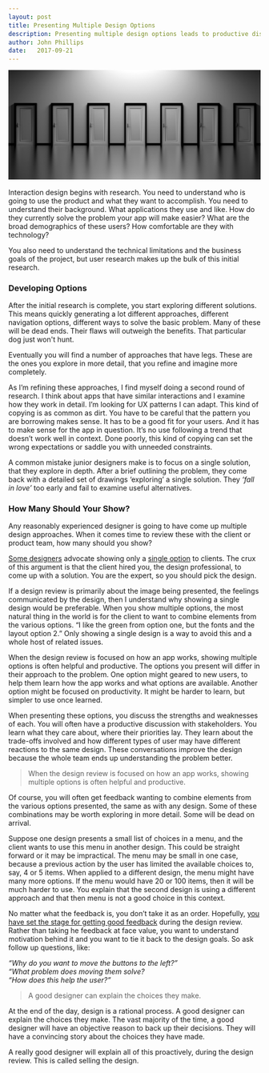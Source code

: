 ```yaml
---
layout: post
title: Presenting Multiple Design Options
description: Presenting multiple design options leads to productive discussions and better design
author: John Phillips
date:   2017-09-21 
---
```


<img src="/img/many-doors.jpg" class="full-width">

Interaction design begins with research. You need to understand  who is going to use the product and what they want to accomplish. You need to understand their background. What applications they use and like. How do they currently solve the problem your app will make easier? What are the broad demographics of these users? How comfortable are they with technology?

You also need to understand the technical limitations and the business goals of the project, but user research makes up the bulk of this initial research. 

### Developing Options

After the initial research is complete, you start exploring different solutions. This means quickly generating a lot different approaches, different navigation options, different ways to solve the basic problem. Many of these will be dead ends. Their flaws will outweigh the benefits. That particular dog just won't hunt. 

Eventually you will find a number of approaches that have legs. These are the ones you explore in more detail, that you refine and imagine more completely.

As I’m refining these approaches, I find myself doing a second round of research. I think about apps that have similar interactions and I examine how they work in detail. I’m looking for UX patterns I can adapt. This kind of copying is as common as dirt. You have to be careful that the pattern you are borrowing makes sense. It has to be a good fit for your users. And it has to make sense for the app in question. It’s no use following a trend that doesn’t work well in context. Done poorly, this kind of copying can set the wrong expectations or saddle you with unneeded constraints.

A common mistake junior designers make is to focus on a single solution, that they explore in depth. After a brief outlining the problem, they come back with a detailed set of drawings ‘exploring’ a single solution. They *‘fall in love’* too early and fail to examine useful alternatives.

### How Many Should Your Show?

Any reasonably experienced designer is going to have come up multiple design approaches. When it comes time to review these with the client or product team, how many should you show?

[Some designers][1] advocate showing only a [single option][2] to clients. The crux of this argument is that the client hired you, the design professional, to come up with a solution. You are the expert, so you should pick the design.

[1]: https://blog.prototypr.io/presenting-multiple-design-options-to-your-clients-just-dont-5818bb29b6fc

[2]: https://worthwhile.com/blog/2013/11/20/presenting-design-clients/


If a design review is primarily about the image being presented, the feelings communicated by the design, then I understand why showing a single design would be preferable. When you show multiple options, the most natural thing in the world is for the client to want to combine elements from the various options. “I like the green from option one, but the fonts and the layout option 2.” Only showing a single design is a way to avoid this and a whole host of related issues.

When the design review is focused on how an app works, showing multiple options is often helpful and productive. The options you present will differ in their approach to the problem. One option might geared to new users, to help them learn how the app works and what options are available. Another option might be focused on productivity. It might be harder to learn, but simpler to use once learned. 

When presenting these options, you discuss the strengths and weaknesses of each. You will often have a productive discussion with stakeholders. You learn what they care about, where their priorities lay. They learn about the trade-offs involved and how different types of user may have different reactions to the same design. These conversations improve the design because the whole team ends up understanding the problem better.

> When the design review is focused on how an app works, showing multiple options is often helpful and productive.

Of course, you will often get feedback wanting to combine elements from the various options presented, the same as with any design. Some of these combinations may be worth exploring in more detail. Some will be dead on arrival.

Suppose one design presents a small list of choices in a menu,  and the client wants to use this menu in another design. This could be straight forward or it may be impractical. The menu may be small in one case, because a previous action by the user has limited the available choices to, say, 4 or 5 items. When applied to a different design, the menu might have many more options. If the menu would have 20 or 100 items, then it will be much harder to use. You explain that the second design is using a different approach and that then menu is not a good choice in this context. 

No matter what the feedback is, you don’t take it as an order. Hopefully, [you have set the stage for getting good feedback][3] during the design review. Rather than taking he feedback at face value, you want to understand motivation behind it and you want to tie it back to the design goals. So ask follow up questions, like:

[3]: http://muledesign.com/2017/05/designing-for-better-feedback

*“Why do you want to move the buttons to the left?”  
“What problem does moving them solve?  
“How does this help the user?”*

<!-- ### Design is Rational -->

> A good designer can explain the choices they make.

At the end of the day, design is a rational process. A good designer can explain the choices they make. The vast majority of the time, a good designer will have an objective reason to back up their decisions. They will have a convincing story about the choices they have made.  

A really good designer will explain all of this proactively, during the design review. This is called selling the design.
